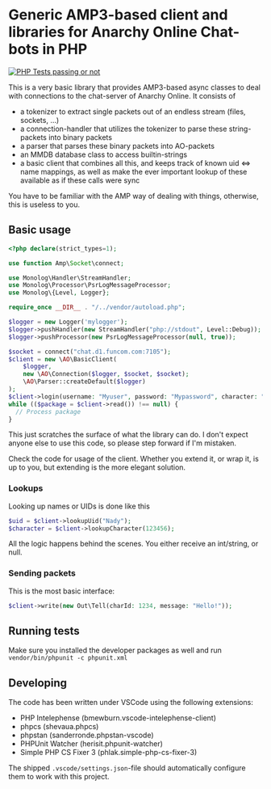 # Generic AMP3-based client and libraries for Anarchy Online Chat-bots in PHP

[![PHP Tests passing or not](https://github.com/nadybot/aolib/actions/workflows/php.yml/badge.svg)](https://github.com/Nadybot/aolib/actions/workflows/php.yml)

This is a very basic library that provides AMP3-based async classes to deal with connections to the chat-server of Anarchy Online. It consists of

* a tokenizer to extract single packets out of an endless stream (files, sockets, …)
* a connection-handler that utilizes the tokenizer to parse these string-packets into binary packets
* a parser that parses these binary packets into AO-packets
* an MMDB database class to access builtin-strings
* a basic client that combines all this, and keeps track of known uid <=> name mappings, as well as make the ever important lookup of these available as if these calls were sync

You have to be familiar with the AMP way of dealing with things, otherwise, this is useless to you.

## Basic usage

```php
<?php declare(strict_types=1);

use function Amp\Socket\connect;

use Monolog\Handler\StreamHandler;
use Monolog\Processor\PsrLogMessageProcessor;
use Monolog\{Level, Logger};

require_once __DIR__ . "/../vendor/autoload.php";

$logger = new Logger('mylogger');
$logger->pushHandler(new StreamHandler("php://stdout", Level::Debug));
$logger->pushProcessor(new PsrLogMessageProcessor(null, true));

$socket = connect("chat.d1.funcom.com:7105");
$client = new \AO\BasicClient(
    $logger,
    new \AO\Connection($logger, $socket, $socket);
    \AO\Parser::createDefault($logger)
);
$client->login(username: "Myuser", password: "Mypassword", character: "Mychar");
while (($package = $client->read()) !== null) {
  // Process package
}
```

This just scratches the surface of what the library can do. I don't expect anyone else to use this code, so please step forward if I'm mistaken.

Check the code for usage of the client. Whether you extend it, or wrap it, is up to you, but extending is the more elegant solution.

### Lookups

Looking up names or UIDs is done like this

```php
$uid = $client->lookupUid("Nady");
$character = $client->lookupCharacter(123456);
```

All the logic happens behind the scenes. You either receive an int/string, or null.

### Sending packets

This is the most basic interface:

```php
$client->write(new Out\Tell(charId: 1234, message: "Hello!"));
```

## Running tests

Make sure you installed the developer packages as well and run `vendor/bin/phpunit -c phpunit.xml`

## Developing

The code has been written under VSCode using the following extensions:

* PHP Intelephense (bmewburn.vscode-intelephense-client)
* phpcs (shevaua.phpcs)
* phpstan (sanderronde.phpstan-vscode)
* PHPUnit Watcher (herisit.phpunit-watcher)
* Simple PHP CS Fixer 3 (phlak.simple-php-cs-fixer-3)

The shipped `.vscode/settings.json`-file should automatically configure them to work with this project.

